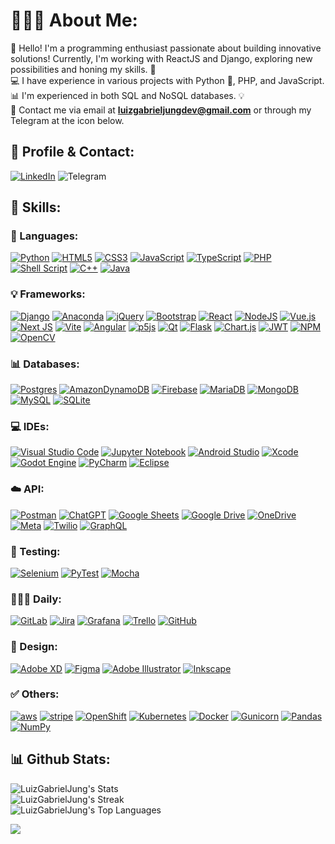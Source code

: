 # 🧑🏻‍💻 About Me:

👋 Hello! I'm a programming enthusiast passionate about building innovative solutions! Currently, I'm working with ReactJS and Django, exploring new possibilities and honing my skills. 🚀  
💻 I have experience in various projects with Python 🐍, PHP, and JavaScript.  
📊 I'm experienced in both SQL and NoSQL databases. 💡  
📧 Contact me via email at **luizgabrieljungdev@gmail.com** or through my Telegram at the icon below.

## 👤 Profile & Contact:

[![LinkedIn](https://img.shields.io/badge/LinkedIn-0077B5?style=for-the-badge&logo=linkedin&logoColor=white)](https://www.linkedin.com/in/luizgabrieljung/)
![Telegram](https://img.shields.io/badge/Telegram-2CA5E0?style=for-the-badge&logo=telegram&logoColor=white)


## 🧠 Skills:

### 🐍 Languages:

[![Python](https://img.shields.io/badge/python-3670A0?style=for-the-badge&logo=python&logoColor=ffdd54)](#)
[![HTML5](https://img.shields.io/badge/html5-%23E34F26.svg?style=for-the-badge&logo=html5&logoColor=white)](#)
[![CSS3](https://img.shields.io/badge/css3-%231572B6.svg?style=for-the-badge&logo=css3&logoColor=white)](#)
[![JavaScript](https://img.shields.io/badge/javascript-%23323330.svg?style=for-the-badge&logo=javascript&logoColor=%23F7DF1E)](#)
[![TypeScript](https://img.shields.io/badge/typescript-%23007ACC.svg?style=for-the-badge&logo=typescript&logoColor=white)](#)
[![PHP](https://img.shields.io/badge/php-%23777BB4.svg?style=for-the-badge&logo=php&logoColor=white)](#)
[![Shell Script](https://img.shields.io/badge/shell_script-%23121011.svg?style=for-the-badge&logo=gnu-bash&logoColor=white)](#)
[![C++](https://img.shields.io/badge/c++-%2300599C.svg?style=for-the-badge&logo=c%2B%2B&logoColor=white)](#)
[![Java](https://img.shields.io/badge/java-%23ED8B00.svg?style=for-the-badge&logo=openjdk&logoColor=white)](#)

### 💡 Frameworks:

[![Django](https://img.shields.io/badge/django-%23092E20.svg?style=for-the-badge&logo=django&logoColor=white)](#)
[![Anaconda](https://img.shields.io/badge/Anaconda-%2344A833.svg?style=for-the-badge&logo=anaconda&logoColor=white)](#)
[![jQuery](https://img.shields.io/badge/jquery-%230769AD.svg?style=for-the-badge&logo=jquery&logoColor=white)](#)
[![Bootstrap](https://img.shields.io/badge/bootstrap-%238511FA.svg?style=for-the-badge&logo=bootstrap&logoColor=white)](#)
[![React](https://img.shields.io/badge/react-%2320232a.svg?style=for-the-badge&logo=react&logoColor=%2361DAFB)](#)
[![NodeJS](https://img.shields.io/badge/node.js-6DA55F?style=for-the-badge&logo=node.js&logoColor=white)](#)
[![Vue.js](https://img.shields.io/badge/vuejs-%2335495e.svg?style=for-the-badge&logo=vuedotjs&logoColor=%234FC08D)](#)
[![Next JS](https://img.shields.io/badge/Next-black?style=for-the-badge&logo=next.js&logoColor=white)](#)
[![Vite](https://img.shields.io/badge/vite-%23646CFF.svg?style=for-the-badge&logo=vite&logoColor=white)](#)
[![Angular](https://img.shields.io/badge/angular-%23DD0031.svg?style=for-the-badge&logo=angular&logoColor=white)](#)
[![p5js](https://img.shields.io/badge/p5.js-ED225D?style=for-the-badge&logo=p5.js&logoColor=FFFFFF)](#)
[![Qt](https://img.shields.io/badge/Qt-%23217346.svg?style=for-the-badge&logo=Qt&logoColor=white)](#)
[![Flask](https://img.shields.io/badge/flask-%23000.svg?style=for-the-badge&logo=flask&logoColor=white)](#)
[![Chart.js](https://img.shields.io/badge/chart.js-F5788D.svg?style=for-the-badge&logo=chart.js&logoColor=white)](#)
[![JWT](https://img.shields.io/badge/JWT-black?style=for-the-badge&logo=JSON%20web%20tokens)](#)
[![NPM](https://img.shields.io/badge/NPM-%23CB3837.svg?style=for-the-badge&logo=npm&logoColor=white)](#)
[![OpenCV](https://img.shields.io/badge/opencv-%23white.svg?style=for-the-badge&logo=opencv&logoColor=white)](#)

### 📊 Databases:

[![Postgres](https://img.shields.io/badge/PostgreSQL-316192?style=for-the-badge&logo=postgresql&logoColor=white)](#)
[![AmazonDynamoDB](https://img.shields.io/badge/Amazon%20DynamoDB-4053D6?style=for-the-badge&logo=Amazon%20DynamoDB&logoColor=white)](#)
[![Firebase](https://img.shields.io/badge/firebase-a08021?style=for-the-badge&logo=firebase&logoColor=ffcd34)](#)
[![MariaDB](https://img.shields.io/badge/MariaDB-003545?style=for-the-badge&logo=mariadb&logoColor=white)](#)
[![MongoDB](https://img.shields.io/badge/MongoDB-%234ea94b.svg?style=for-the-badge&logo=mongodb&logoColor=white)](#)
[![MySQL](https://img.shields.io/badge/mysql-4479A1.svg?style=for-the-badge&logo=mysql&logoColor=white)](#)
[![SQLite](https://img.shields.io/badge/sqlite-%2307405e.svg?style=for-the-badge&logo=sqlite&logoColor=white)](#)

### 💻 IDEs:

[![Visual Studio Code](https://img.shields.io/badge/Visual%20Studio%20Code-0078d7.svg?style=for-the-badge&logo=visual-studio-code&logoColor=white)](#)
[![Jupyter Notebook](https://img.shields.io/badge/jupyter-%23FA0F00.svg?style=for-the-badge&logo=jupyter&logoColor=white)](#)
[![Android Studio](https://img.shields.io/badge/android%20studio-346ac1?style=for-the-badge&logo=android%20studio&logoColor=white)](#)
[![Xcode](https://img.shields.io/badge/Xcode-007ACC?style=for-the-badge&logo=Xcode&logoColor=white)](#)
[![Godot Engine](https://img.shields.io/badge/GODOT-%23FFFFFF.svg?style=for-the-badge&logo=godot-engine)](#)
[![PyCharm](https://img.shields.io/badge/pycharm-143?style=for-the-badge&logo=pycharm&logoColor=black&color=black&labelColor=green)](#)
[![Eclipse](https://img.shields.io/badge/Eclipse-FE7A16.svg?style=for-the-badge&logo=Eclipse&logoColor=white)](#)

### ☁️ API:

[![Postman](https://img.shields.io/badge/Postman-FF6C37?style=for-the-badge&logo=postman&logoColor=white)](#)
[![ChatGPT](https://img.shields.io/badge/chatGPT-74aa9c?style=for-the-badge&logo=openai&logoColor=white)](#)
[![Google Sheets](https://img.shields.io/badge/Google%20Sheets-34A853?style=for-the-badge&logo=google-sheets&logoColor=white)](#)
[![Google Drive](https://img.shields.io/badge/Google%20Drive-4285F4?style=for-the-badge&logo=googledrive&logoColor=white)](#)
[![OneDrive](https://img.shields.io/badge/OneDrive-0078D4.svg?style=for-the-badge&logo=microsoftonedrive&logoColor=white)](#)
[![Meta](https://img.shields.io/badge/Meta-%230467DF.svg?style=for-the-badge&logo=Meta&logoColor=white)](#)
[![Twilio](https://img.shields.io/badge/Twilio-F22F46?style=for-the-badge&logo=Twilio%20logoColor=white)](#)
[![GraphQL](https://img.shields.io/badge/-GraphQL-E10098?style=for-the-badge&logo=graphql&logoColor=white)](#)

### 🤖 Testing:

[![Selenium](https://img.shields.io/badge/-selenium-%43B02A?style=for-the-badge&logo=selenium&logoColor=white)](#)
[![PyTest](https://img.shields.io/badge/pytest-%230A9EDC?style=for-the-badge&logo=pytest&logoColor=white)](#)
[![Mocha](https://img.shields.io/badge/-mocha-%238D6748?style=for-the-badge&logo=mocha&logoColor=white)](#)

### 🧑🏻‍💻 Daily:

[![GitLab](https://img.shields.io/badge/gitlab-%23181717.svg?style=for-the-badge&logo=gitlab&logoColor=white)](#)
[![Jira](https://img.shields.io/badge/jira-%230A0FFF.svg?style=for-the-badge&logo=jira&logoColor=white)](#)
[![Grafana](https://img.shields.io/badge/grafana-%23F46800.svg?style=for-the-badge&logo=grafana&logoColor=white)](#)
[![Trello](https://img.shields.io/badge/Trello-%23026AA7.svg?style=for-the-badge&logo=Trello&logoColor=white)](#)
[![GitHub](https://img.shields.io/badge/github-%23121011.svg?style=for-the-badge&logo=github&logoColor=white)](#)

### 🎨 Design:

[![Adobe XD](https://img.shields.io/badge/Adobe%20XD-470137?style=for-the-badge&logo=Adobe%20XD&logoColor=#FF61F6)](#)
[![Figma](https://img.shields.io/badge/figma-%23F24E1E.svg?style=for-the-badge&logo=figma&logoColor=white)](#)
[![Adobe Illustrator](https://img.shields.io/badge/adobe%20illustrator-%23FF9A00.svg?style=for-the-badge&logo=adobe%20illustrator&logoColor=white)](#)
[![Inkscape](https://img.shields.io/badge/Inkscape-e0e0e0?style=for-the-badge&logo=inkscape&logoColor=080A13)](#)

### ✅ Others:

[![aws](https://img.shields.io/badge/Amazon_AWS-FF9900?style=for-the-badge&logo=amazonaws&logoColor=white)](#)
[![stripe](https://img.shields.io/badge/Stripe-626CD9?style=for-the-badge&logo=Stripe&logoColor=white)](#)
[![OpenShift](https://img.shields.io/badge/OpenShift-%23EE0000.svg?style=for-the-badge&logo=redhatopenshift&logoColor=white)](#)
[![Kubernetes](https://img.shields.io/badge/kubernetes-%23326ce5.svg?style=for-the-badge&logo=kubernetes&logoColor=white)](#)
[![Docker](https://img.shields.io/badge/docker-%230db7ed.svg?style=for-the-badge&logo=docker&logoColor=white)](#)
[![Gunicorn](https://img.shields.io/badge/gunicorn-%298729.svg?style=for-the-badge&logo=gunicorn&logoColor=white)](#)
[![Pandas](https://img.shields.io/badge/pandas-%23150458.svg?style=for-the-badge&logo=pandas&logoColor=white)](#)
[![NumPy](https://img.shields.io/badge/numpy-%23013243.svg?style=for-the-badge&logo=numpy&logoColor=white)](#)



## 📊 Github Stats:

![LuizGabrielJung's Stats](https://github-readme-stats.vercel.app/api?username=LuizGabrielJung&theme=dark&show_icons=true&hide_border=false&count_private=true)  
![LuizGabrielJung's Streak](https://github-readme-streak-stats.herokuapp.com/?user=LuizGabrielJung&theme=dark&hide_border=false)  
![LuizGabrielJung's Top Languages](https://github-readme-stats.vercel.app/api/top-langs/?username=LuizGabrielJung&theme=dark&show_icons=true&hide_border=false&layout=compact)


[![](https://visitcount.itsvg.in/api?id=LuizGabrielJung&label=Profile%20Views&color=12&icon=5&pretty=true)](https://visitcount.itsvg.in)

